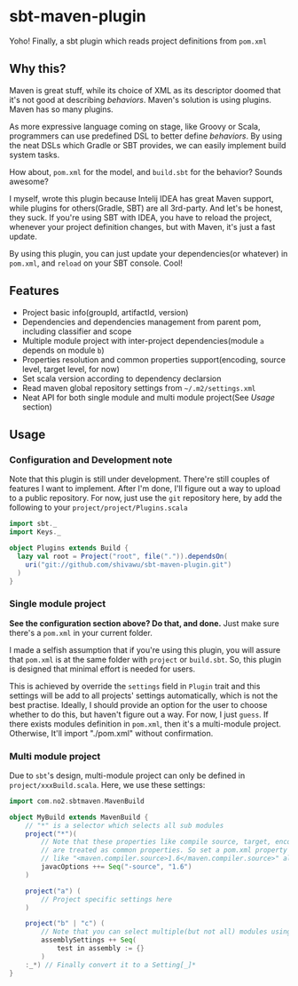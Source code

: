 sbt-maven-plugin
================

Yoho! Finally, a sbt plugin which reads project definitions from `pom.xml`

Why this?
---------

Maven is great stuff, while its choice of XML as its descriptor doomed that it's not good at describing _behaviors_. 
Maven's solution is using plugins. Maven has so many plugins.

As more expressive language coming on stage, like Groovy or Scala, programmers can use predefined DSL to better define _behaviors_.
By using the neat DSLs which Gradle or SBT provides, we can easily implement build system tasks.

How about, `pom.xml` for the model, and `build.sbt` for the behavior? Sounds awesome?

I myself, wrote this plugin because Intelij IDEA has great Maven support, while plugins for others(Gradle, SBT) are all
3rd-party. And let's be honest, they suck. If you're using SBT with IDEA, you have to reload the project, whenever your
project definition changes, but with Maven, it's just a fast update. 

By using this plugin, you can just update your dependencies(or whatever) in `pom.xml`, and `reload` on your SBT console.
Cool!

Features
--------

* Project basic info(groupId, artifactId, version)
* Dependencies and dependencies management from parent pom, including classifier and scope
* Multiple module project with inter-project dependencies(module `a` depends on module `b`)
* Properties resolution and common properties support(encoding, source level, target level, for now)
* Set scala version according to dependency declarsion
* Read maven global repository settings from `~/.m2/settings.xml`
* Neat API for both single module and multi module project(See _Usage_ section)

Usage
-----

### Configuration and Development note

Note that this plugin is still under development. There're still couples of features I want to implement.
After I'm done, I'll figure out a way to upload to a public repository.
For now, just use the `git` repository here, by add the following to your `project/project/Plugins.scala`

```scala
import sbt._
import Keys._

object Plugins extends Build {
  lazy val root = Project("root", file(".")).dependsOn(
    uri("git://github.com/shivawu/sbt-maven-plugin.git")
  )
}
```

### Single module project

__See the configuration section above? Do that, and done.__ Just make sure there's a `pom.xml` in your current folder.

I made a selfish assumption that if you're using this plugin, you will assure that `pom.xml` is at the same 
folder with `project` or `build.sbt`. So, this plugin is designed that minimal effort is needed for users. 

This is achieved by override the `settings` field in `Plugin` trait and this settings will be add to all projects' settings automatically, 
which is not the best practise. Ideally, I should provide an option for the user to choose whether to do this, but haven't figure out a way.
For now, I just `guess`. If there exists modules definition in `pom.xml`, then it's a multi-module project. Otherwise, It'll import
"./pom.xml" without confirmation.

### Multi module project

Due to `sbt`'s design, multi-module project can only be defined in `project/xxxBuild.scala`. Here, we use these settings:

```scala
import com.no2.sbtmaven.MavenBuild

object MyBuild extends MavenBuild {
	// "*" is a selector which selects all sub modules
	project("*")(
		// Note that these properties like compile source, target, encoding 
		// are treated as common properties. So set a pom.xml property 
		// like "<maven.compiler.source>1.6</maven.compiler.source>" also works.
		javacOptions ++= Seq("-source", "1.6")
	)

	project("a") (
		// Project specific settings here
	)

	project("b" | "c") (
		// Note that you can select multiple(but not all) modules using the "|" operator
		assemblySettings ++ Seq(
      		test in assembly := {}
      	)
	:_*) // Finally convert it to a Setting[_]*
}
```
